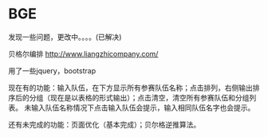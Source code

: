 # BGE
发现一些问题，更改中。。。。(已解决)

贝格尔编排 http://www.liangzhicompany.com/

用了一些jquery，bootstrap

现在有的功能：输入队伍，在下方显示所有参赛队伍名称；点击排列，右侧输出排序后的分组（现在是以表格的形式输出）；点击清空，清空所有参赛队伍和分组列表。
未输入队伍名称情况下点击输入队伍会提示，输入相同队伍名字也会提示。

还有未完成的功能：页面优化（基本完成）；贝尔格逆推算法。
